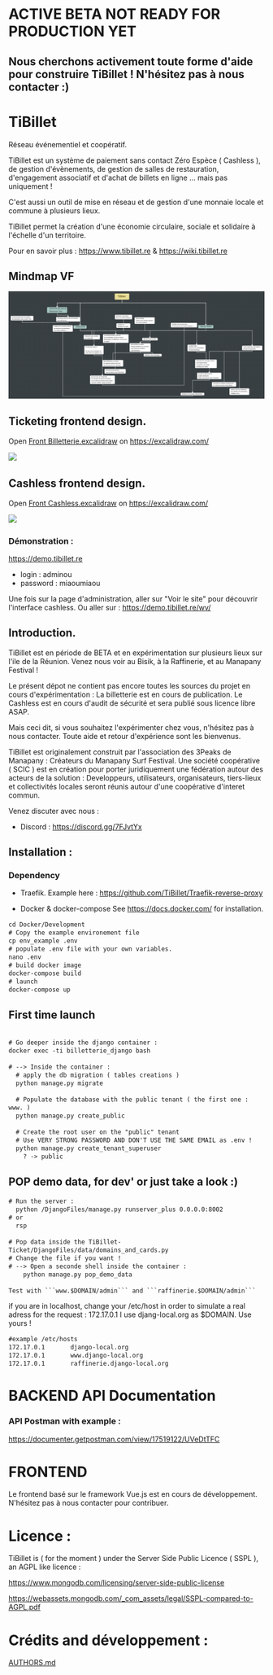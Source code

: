 # ACTIVE BETA NOT READY FOR PRODUCTION YET

## Nous cherchons activement toute forme d'aide pour construire TiBillet ! N'hésitez pas à nous contacter :)

# TiBillet

Réseau événementiel et coopératif.

TiBillet est un système de paiement sans contact Zéro Espèce ( Cashless ), de gestion d'évènements, de gestion de salles
de restauration, d'engagement associatif et d'achat de billets en ligne … mais pas uniquement !

C'est aussi un outil de mise en réseau et de gestion d'une monnaie locale et commune à plusieurs lieux.

TiBillet permet la création d'une économie circulaire, sociale et solidaire à l'échelle d'un territoire.

Pour en savoir plus : https://www.tibillet.re & https://wiki.tibillet.re

## Mindmap VF

![](Presentation/carte_heuristique.png)

## Ticketing frontend design.

Open [Front Billetterie.excalidraw](https://github.com/TiBillet/TiBillet/blob/main/Presentation/Front%20Billetterie.excalidraw) on https://excalidraw.com/

![](Presentation/Design_Front_Ticket.svg)

## Cashless frontend design.

Open [Front Cashless.excalidraw](https://github.com/TiBillet/TiBillet/blob/main/Presentation/Front%20Cashless.excalidraw) on https://excalidraw.com/

![](Presentation/Design_Front_Cashless_APP.svg)


### Démonstration :

https://demo.tibillet.re
- login : adminou
- password : miaoumiaou

Une fois sur la page d'administration, aller sur "Voir le site" pour découvrir l'interface cashless.
Ou aller sur : 
https://demo.tibillet.re/wv/


## Introduction.

TiBillet est en période de BETA et en expérimentation sur plusieurs lieux sur l'ile de la Réunion. Venez nous voir au
Bisik, à la Raffinerie, et au Manapany Festival !

Le présent dépot ne contient pas encore toutes les sources du projet en cours d'expérimentation : 
La billetterie est en cours de publication.
Le Cashless est en cours d'audit de sécurité et sera publié sous licence libre ASAP.

Mais ceci dit, si vous souhaitez l'expérimenter chez vous, n'hésitez pas à nous contacter. Toute aide et retour d'expérience sont les bienvenus.

TiBillet est originalement construit par l'association des 3Peaks de Manapany : Créateurs du Manapany Surf Festival.
Une société coopérative ( SCIC ) est en création pour porter juridiquement une fédération autour des acteurs de la solution :
Developpeurs, utilisateurs, organisateurs, tiers-lieux et collectivités locales seront réunis autour d'une coopérative
d'interet commun.

Venez discuter avec nous :
- Discord : https://discord.gg/7FJvtYx


## Installation :

### Dependency
- Traefik. 
Example here :
https://github.com/TiBillet/Traefik-reverse-proxy

- Docker & docker-compose
See https://docs.docker.com/ for installation.


```shell
cd Docker/Development
# Copy the example environement file 
cp env_example .env
# populate .env file with your own variables.
nano .env
# build docker image
docker-compose build
# launch 
docker-compose up
```

## First time launch

```shell

# Go deeper inside the django container :
docker exec -ti billetterie_django bash

# --> Inside the container :
  # apply the db migration ( tables creations )
  python manage.py migrate
  
  # Populate the database with the public tenant ( the first one : www. )
  python manage.py create_public
  
  # Create the root user on the "public" tenant
  # Use VERY STRONG PASSWORD AND DON'T USE THE SAME EMAIL as .env !
  python manage.py create_tenant_superuser
    ? -> public
```

## POP demo data, for dev' or just take a look :)

```shell
# Run the server :
  python /DjangoFiles/manage.py runserver_plus 0.0.0.0:8002
# or
  rsp
  
# Pop data inside the TiBillet-Ticket/DjangoFiles/data/domains_and_cards.py
# Change the file if you want !
# --> Open a seconde shell inside the container :
	python manage.py pop_demo_data

Test with ```www.$DOMAIN/admin``` and ```raffinerie.$DOMAIN/admin```
```

if you are in localhost, change your /etc/host in order to simulate a real adress for the request :
172.17.0.1
I use djang-local.org as $DOMAIN. Use yours !

```
#example /etc/hosts
172.17.0.1       django-local.org
172.17.0.1       www.django-local.org
172.17.0.1       raffinerie.django-local.org
```

# BACKEND API Documentation

### API Postman with example :

https://documenter.getpostman.com/view/17519122/UVeDtTFC

# FRONTEND

Le frontend basé sur le framework Vue.js est en cours de développement. N'hésitez pas à nous contacter pour contribuer.

# Licence :

TiBillet is ( for the moment ) under the Server Side Public Licence ( SSPL ), an AGPL like licence :

https://www.mongodb.com/licensing/server-side-public-license

https://webassets.mongodb.com/_com_assets/legal/SSPL-compared-to-AGPL.pdf

# Crédits and développement :
[AUTHORS.md](https://github.com/TiBillet/TiBillet/blob/main/AUTHORS.md)

